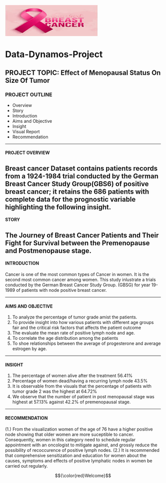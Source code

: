 <img src="Breast_cancer.jpg" width="300" height="100">

# Data-Dynamos-Project


## PROJECT TOPIC: Effect of Menopausal Status On Size Of Tumor

### PROJECT OUTLINE
- Overview
- Story
- Introduction
- Aims and Objective
- Insight
- Visual Report
- Recommendation

---
#### PROJECT OVERVIEW
Breast cancer Dataset contains patients records from a 1924-1984 trial conducted by the German Breast Cancer Study Group(GBS6) of positive breast cancer; it retains the 686 patients with complete data for the prognostic variable highlighting the following insight.
---
#### STORY
The Journey of Breast Cancer Patients and Their Fight for Survival between the Premenopause and Postmenopause stage.
---

#### INTRODUCTION
Cancer is one of the most common types of Cancer in women. It is the second most common cancer among women. This study inlustrate a trials conducted by the German Breast Cancer Study Group. (GBSG) for year 19-1989 of patients with node positive breast cancer.

---
#### AIMS AND OBJECTIVE
1. To analyze the percentage of tumor grade amist the patients.
2. To provide insight into how various patients with different age groups fair and the critical risk factors that affects the patient outcome
3. The evaluate the mean rate of positive lymph node and age.
4. To correlate the age distribution among the patients
5. To shoe relationships between the average of progesterone and average estrogen by age.
---

#### INSIGHT
1. The percentage of women alive after the treatment 56.41%
2. Percentage of women dead/having a recurring lymph node 43.5%
3. It is observable from the visuals that the percentage of patients with tumor grade 2 was the highest at 64.72%
4. We observe that the number of patient in post menopausal stage was highest at 57.13% against 42.2% of premenopausal stage.
---


#### RECOMMENDATION
(1.) From the visualization women of the age of 76 have a higher positive node showing that older women are more suceptible to cancer. Consequently, women in this category need to schedule regular appointment with an oncologist to mitigate against, and grossly reduce the possibility of recoccurence of positive lymph nodes. 
(2.) It is recommended that comprehensive sensitization and education for women about the causes, symptoms and effects of positive lymphatic nodes in women be carried out regularly.


$${\color{red}Welcome}$$
<style>welcome{color:Blue;}</style>
